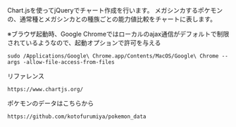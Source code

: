 Chart.jsを使ってjQueryでチャート作成を行います。
メガシンカするポケモンの、通常種とメガシンカとの種族ごとの能力値比較をチャートに表します。

※ブラウザ起動時、Google Chromeではローカルのajax通信がデフォルトで制限されているようなので、起動オプションで許可を与える

```
sudo /Applications/Google\ Chrome.app/Contents/MacOS/Google\ Chrome --args -allow-file-access-from-files
```


リファレンス
```
https://www.chartjs.org/
```


ポケモンのデータはこちらから

```
https://github.com/kotofurumiya/pokemon_data
```

